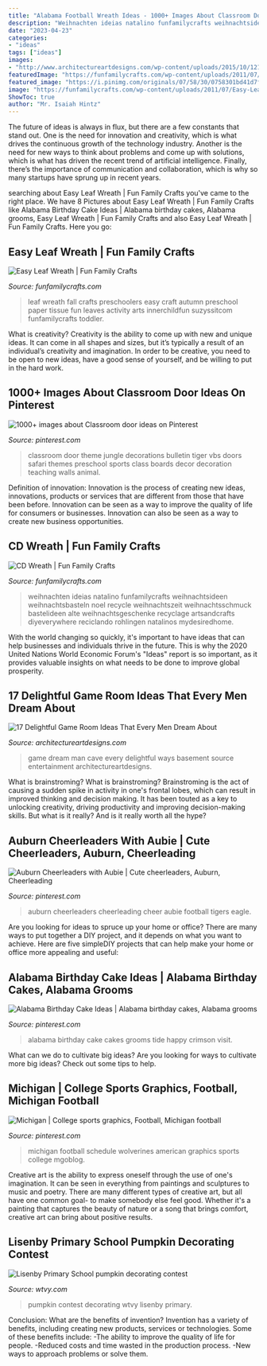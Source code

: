 ```yaml
---
title: "Alabama Football Wreath Ideas - 1000+ Images About Classroom Door Ideas On Pinterest"
description: "Weihnachten ideias natalino funfamilycrafts weihnachtsideen weihnachtsbasteln noel recycle weihnachtszeit weihnachtsschmuck bastelideen alte weihnachtsgeschenke recyclage artsandcrafts diyeverywhere reciclando rohlingen natalinos mydesiredhome"
date: "2023-04-23"
categories:
- "ideas"
tags: ["ideas"]
images:
- "http://www.architectureartdesigns.com/wp-content/uploads/2015/10/1210-630x420.jpg"
featuredImage: "https://funfamilycrafts.com/wp-content/uploads/2011/07/Easy-Leaf-Wreath.jpg"
featured_image: "https://i.pinimg.com/originals/07/58/30/0758301bd41d7f33dca00180f39d9c9d.jpg"
image: "https://funfamilycrafts.com/wp-content/uploads/2011/07/Easy-Leaf-Wreath.jpg"
ShowToc: true
author: "Mr. Isaiah Hintz"
---
```



The future of ideas is always in flux, but there are a few constants that stand out. One is the need for innovation and creativity, which is what drives the continuous growth of the technology industry. Another is the need for new ways to think about problems and come up with solutions, which is what has driven the recent trend of artificial intelligence. Finally, there’s the importance of communication and collaboration, which is why so many startups have sprung up in recent years.

	

		
searching about Easy Leaf Wreath | Fun Family Crafts you've came to the right place. We have 8 Pictures about Easy Leaf Wreath | Fun Family Crafts like Alabama Birthday Cake Ideas | Alabama birthday cakes, Alabama grooms, Easy Leaf Wreath | Fun Family Crafts and also Easy Leaf Wreath | Fun Family Crafts. Here you go:
		
    
## Easy Leaf Wreath | Fun Family Crafts

<img loading=lazy src="https://funfamilycrafts.com/wp-content/uploads/2011/07/Easy-Leaf-Wreath.jpg" onerror="this.onerror=null;this.src='https://tse2.mm.bing.net/th?id=OIP.wfkX4tsilF8OxdS25HuURwHaE6&amp;pid=15.1';" alt="Easy Leaf Wreath | Fun Family Crafts">

_Source: funfamilycrafts.com_

>leaf wreath fall crafts preschoolers easy craft autumn preschool paper tissue fun leaves activity arts innerchildfun suzyssitcom funfamilycrafts toddler. 

	

What is creativity?
Creativity is the ability to come up with new and unique ideas. It can come in all shapes and sizes, but it’s typically a result of an individual’s creativity and imagination. In order to be creative, you need to be open to new ideas, have a good sense of yourself, and be willing to put in the hard work.

    
## 1000+ Images About Classroom Door Ideas On Pinterest

<img loading=lazy src="https://s-media-cache-ak0.pinimg.com/736x/83/45/bc/8345bcf901d0d6859bd37f7c73b10774.jpg" onerror="this.onerror=null;this.src='https://tse3.mm.bing.net/th?id=OIP.9RyTe6J9ihusJTF_Bwhr_QHaJ3&amp;pid=15.1';" alt="1000+ images about Classroom door ideas on Pinterest">

_Source: pinterest.com_

>classroom door theme jungle decorations bulletin tiger vbs doors safari themes preschool sports class boards decor decoration teaching walls animal. 

	

Definition of innovation:
Innovation is the process of creating new ideas, innovations, products or services that are different from those that have been before. Innovation can be seen as a way to improve the quality of life for consumers or businesses. Innovation can also be seen as a way to create new business opportunities.

    
## CD Wreath | Fun Family Crafts

<img loading=lazy src="https://funfamilycrafts.com/wp-content/uploads/2014/11/cd_wreath.jpg" onerror="this.onerror=null;this.src='https://tse1.mm.bing.net/th?id=OIP.IgeCky--5CM2NyCx_88aMQHaJ4&amp;pid=15.1';" alt="CD Wreath | Fun Family Crafts">

_Source: funfamilycrafts.com_

>weihnachten ideias natalino funfamilycrafts weihnachtsideen weihnachtsbasteln noel recycle weihnachtszeit weihnachtsschmuck bastelideen alte weihnachtsgeschenke recyclage artsandcrafts diyeverywhere reciclando rohlingen natalinos mydesiredhome. 

	

With the world changing so quickly, it's important to have ideas that can help businesses and individuals thrive in the future. This is why the 2020 United Nations World Economic Forum's "Ideas" report is so important, as it provides valuable insights on what needs to be done to improve global prosperity.

    
## 17 Delightful Game Room Ideas That Every Men Dream About

<img loading=lazy src="http://www.architectureartdesigns.com/wp-content/uploads/2015/10/1210-630x420.jpg" onerror="this.onerror=null;this.src='https://tse4.mm.bing.net/th?id=OIP.aMz-m9uD6K0PGdLlhDO81wHaE8&amp;pid=15.1';" alt="17 Delightful Game Room Ideas That Every Men Dream About">

_Source: architectureartdesigns.com_

>game dream man cave every delightful ways basement source entertainment architectureartdesigns. 

	

What is brainstroming?
What is brainstroming? Brainstroming is the act of causing a sudden spike in activity in one's frontal lobes, which can result in improved thinking and decision making. It has been touted as a key to unlocking creativity, driving productivity and improving decision-making skills. But what is it really? And is it really worth all the hype?

    
## Auburn Cheerleaders With Aubie | Cute Cheerleaders, Auburn, Cheerleading

<img loading=lazy src="https://i.pinimg.com/736x/62/b6/b8/62b6b84ef8b8affb34bd3bb8e57dd595--auburn-tigers-cheerleaders.jpg" onerror="this.onerror=null;this.src='https://tse1.mm.bing.net/th?id=OIP.lOd_3KC_Tkjottg13Y-uegHaJ4&amp;pid=15.1';" alt="Auburn Cheerleaders with Aubie | Cute cheerleaders, Auburn, Cheerleading">

_Source: pinterest.com_

>auburn cheerleaders cheerleading cheer aubie football tigers eagle. 

	

Are you looking for ideas to spruce up your home or office? There are many ways to put together a DIY project, and it depends on what you want to achieve. Here are five simpleDIY projects that can help make your home or office more appealing and useful:

    
## Alabama Birthday Cake Ideas | Alabama Birthday Cakes, Alabama Grooms

<img loading=lazy src="https://i.pinimg.com/originals/04/54/5e/04545e99fb401100f528dc27afd96d22.jpg" onerror="this.onerror=null;this.src='https://tse3.mm.bing.net/th?id=OIP.MJsxCYmx8mJWEzB4MLULlAHaJ4&amp;pid=15.1';" alt="Alabama Birthday Cake Ideas | Alabama birthday cakes, Alabama grooms">

_Source: pinterest.com_

>alabama birthday cake cakes grooms tide happy crimson visit. 

	

What can we do to cultivate big ideas?
Are you looking for ways to cultivate more big ideas? Check out some tips to help.

    
## Michigan | College Sports Graphics, Football, Michigan Football

<img loading=lazy src="https://i.pinimg.com/originals/07/58/30/0758301bd41d7f33dca00180f39d9c9d.jpg" onerror="this.onerror=null;this.src='https://tse1.mm.bing.net/th?id=OIP.OD-Y1CEyl3uP2rtC2jhzmgHaNK&amp;pid=15.1';" alt="Michigan | College sports graphics, Football, Michigan football">

_Source: pinterest.com_

>michigan football schedule wolverines american graphics sports college mgoblog. 

	

Creative art is the ability to express oneself through the use of one's imagination. It can be seen in everything from paintings and sculptures to music and poetry. There are many different types of creative art, but all have one common goal- to make somebody else feel good. Whether it's a painting that captures the beauty of nature or a song that brings comfort, creative art can bring about positive results.

    
## Lisenby Primary School Pumpkin Decorating Contest

<img loading=lazy src="https://gray-wtvy-prod.cdn.arcpublishing.com/resizer/aNnmDL-6yj6rLRRB3M9DuBcrc80=/980x0/smart/cloudfront-us-east-1.images.arcpublishing.com/gray/2SEFRIGPUVJJVO4CVCKOXMT4FU.jpg" onerror="this.onerror=null;this.src='https://tse3.mm.bing.net/th?id=OIP.w9DAFgmTwWAzwCFOHw7jgAHaFj&amp;pid=15.1';" alt="Lisenby Primary School pumpkin decorating contest">

_Source: wtvy.com_

>pumpkin contest decorating wtvy lisenby primary. 

	

Conclusion: What are the benefits of invention?
Invention has a variety of benefits, including creating new products, services or technologies. Some of these benefits include: 
-The ability to improve the quality of life for people. 
-Reduced costs and time wasted in the production process.
-New ways to approach problems or solve them.

